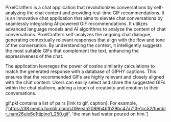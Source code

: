 PixelCrafters is a chat application that revolutionizes conversations by self-analyzing the chat content and providing real-time GIF recommendations. It is an innovative chat application that aims to elevate chat conversations by seamlessly integrating AI-powered GIF recommendations. It utilizes advanced language models and AI algorithms to analyze the content of chat conversations. PixelCrafters self-analyzes the ongoing chat dialogue, generating contextually relevant responses that align with the flow and tone of the conversation. By understanding the context, it intelligently suggests the most suitable GIFs that complement the text, enhancing the expressiveness of the chat.

The application leverages the power of cosine similarity calculations to match the generated response with a database of GIPHY captions. This ensures that the recommended GIFs are highly relevant and closely aligned with the chat content. Users can easily select and share the suggested GIFs within the chat platform, adding a touch of creativity and emotion to their conversations.

gif.pkl contains a list of pairs [link to gif, caption]. For example, ['https://38.media.tumblr.com/c09eeaa2089b4bfb29bc47a713e1cc52/tumblr_nam26ule6o1tjjpjno1_250.gif', 'the man had water poured on him.']
